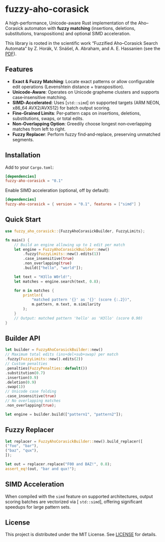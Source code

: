 # fuzzy-aho-corasick

A high-performance, Unicode-aware Rust implementation of the Aho–Corasick automaton with **fuzzy matching** (insertions,
deletions, substitutions, transpositions) and optional SIMD acceleration.

This library is rooted in the scientific work “Fuzzified Aho–Corasick Search Automata” by Z. Horák, V. Snášel, A.
Abraham, and A. E. Hassanien (see the [PDF](DOCS/ias10_horak.pdf)).

## Features

- **Exact & Fuzzy Matching**: Locate exact patterns or allow configurable edit operations (Levenshtein distance +
  transposition).
- **Unicode‐Aware**: Operates on Unicode grapheme clusters and supports case‐insensitive matching.
- **SIMD‐Accelerated**: Uses [`std::simd`] on supported targets (ARM NEON, x86\_64 AVX2/AVX512) for batch output
  scoring.
- **Fine‐Grained Limits**: Per‐pattern caps on insertions, deletions, substitutions, swaps, or total edits.
- **Non‐Overlapping Option**: Greedily choose longest non‐overlapping matches from left to right.
- **Fuzzy Replacer**: Perform fuzzy find‐and‐replace, preserving unmatched segments.

## Installation

Add to your `Cargo.toml`:

```toml
[dependencies]
fuzzy-aho-corasick = "0.1"
```

Enable SIMD acceleration (optional, off by default):

```toml
[dependencies]
fuzzy-aho-corasick = { version = "0.1", features = ["simd"] }
```

## Quick Start

```rust
use fuzzy_aho_corasick::{FuzzyAhoCorasickBuilder, FuzzyLimits};

fn main() {
    // Build an engine allowing up to 1 edit per match
    let engine = FuzzyAhoCorasickBuilder::new()
        .fuzzy(FuzzyLimits::new().edits(1))
        .case_insensitive(true)
        .non_overlapping(true)
        .build(["hello", "world"]);

    let text = "H3llo W0rld!";
    let matches = engine.search(text, 0.8);

    for m in matches {
        println!(
            "matched pattern '{}' as '{}' (score {:.2})",
            m.pattern, m.text, m.similarity
        );
    }
    // Output: matched pattern 'hello' as 'H3llo' (score 0.90)
}
```

## Builder API

```rust
let builder = FuzzyAhoCorasickBuilder::new()
// Maximum total edits (ins+del+sub+swap) per match
.fuzzy(FuzzyLimits::new().edits(2))
// Custom penalties
.penalties(FuzzyPenalties::default())
.substitution(0.7)
.insertion(0.9)
.deletion(0.9)
.swap(1))
// Unicode case folding
.case_insensitive(true)
// No overlapping matches
.non_overlapping(true);

let engine = builder.build(["pattern1", "pattern2"]);
```

## Fuzzy Replacer

```rust
let replacer = FuzzyAhoCorasickBuilder::new().build_replacer([
("foo", "bar"),
("baz", "qux"),
]);

let out = replacer.replace("F00 and BAZ!", 0.8);
assert_eq!(out, "bar and qux!");
```

## SIMD Acceleration

When compiled with the `simd` feature on supported architectures, output scoring batches are vectorized via [
`std::simd`], offering significant speedups for large pattern sets.

## License

This project is distributed under the MIT License. See [LICENSE](LICENSE) for details.

